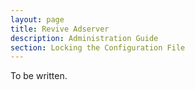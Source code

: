 ```yaml
---
layout: page
title: Revive Adserver
description: Administration Guide
section: Locking the Configuration File
---
```


To be written.
